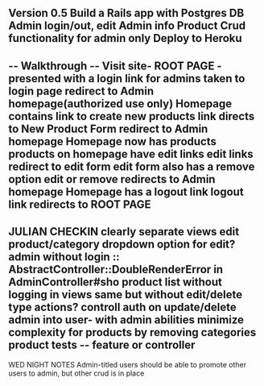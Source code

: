 Version 0.5
  Build a Rails app with Postgres DB
  Admin login/out, edit Admin info
  Product Crud functionality for admin only
  Deploy to Heroku
  -----------
  -- Walkthrough --
  Visit site- ROOT PAGE - presented with a login link for admins
  taken to login page
  redirect to Admin homepage(authorized use only)
  Homepage contains link to create new products
  link directs to New Product Form
  redirect to Admin homepage
  Homepage now has products
  products on homepage have edit links
  edit links redirect to edit form
  edit form also has a remove option
  edit or remove redirects to Admin homepage
  Homepage has a logout link
  logout link redirects to ROOT PAGE
---
JULIAN CHECKIN
clearly separate views edit product/category
dropdown option for edit?
admin without login :: AbstractController::DoubleRenderError in AdminController#sho
product list without logging in
views same but without edit/delete type actions?
controll auth on update/delete
admin into user- with admin abilities
minimize complexity for products by removing categories
product tests -- feature or controller
------

WED NIGHT NOTES
Admin-titled users should be able to promote other users to admin, but other crud is in place
